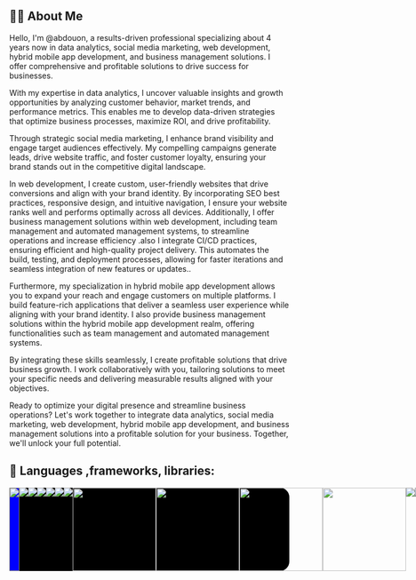 
## 🙋‍♂️ About Me

Hello, I'm @abdouon, a results-driven professional specializing about 4 years now  in data analytics, social media marketing, web development, hybrid mobile app development, and business management solutions. I offer comprehensive and profitable solutions to drive success for businesses.

With my expertise in data analytics, I uncover valuable insights and growth opportunities by analyzing customer behavior, market trends, and performance metrics. This enables me to develop data-driven strategies that optimize business processes, maximize ROI, and drive profitability.

Through strategic social media marketing, I enhance brand visibility and engage target audiences effectively. My compelling campaigns generate leads, drive website traffic, and foster customer loyalty, ensuring your brand stands out in the competitive digital landscape.

In web development, I create custom, user-friendly websites that drive conversions and align with your brand identity. By incorporating SEO best practices, responsive design, and intuitive navigation, I ensure your website ranks well and performs optimally across all devices. Additionally, I offer business management solutions within web development, including team management and automated management systems, to streamline operations and increase efficiency .also I integrate CI/CD practices, ensuring efficient and high-quality project delivery. This automates the build, testing, and deployment processes, allowing for faster iterations and seamless integration of new features or updates..

Furthermore, my specialization in hybrid mobile app development allows you to expand your reach and engage customers on multiple platforms. I build feature-rich applications that deliver a seamless user experience while aligning with your brand identity. I also provide business management solutions within the hybrid mobile app development realm, offering functionalities such as team management and automated management systems.

By integrating these skills seamlessly, I create profitable solutions that drive business growth. I work collaboratively with you, tailoring solutions to meet your specific needs and delivering measurable results aligned with your objectives.

Ready to optimize your digital presence and streamline business operations? Let's work together to integrate data analytics, social media marketing, web development, hybrid mobile app development, and business management solutions into a profitable solution for your business. Together, we'll unlock your full potential.


## 🚀 Languages ,frameworks, libraries:
<div style='display:flex; justify-content:space-around; width:100%; background:#000000; border-radius:17px; align-items:"center"' >
<img src="https://img.icons8.com/ios/150/00000/python.png" style="background:blue; border:1px solid gray;"/>
  <img src="https://img.icons8.com/ios/150/00000/ruby.png" />
  <img src="https://img.icons8.com/plasticine/150/000000/bash.png" />
<img src="https://img.icons8.com/ios/150/00000/html.png" />
  
   <img src="https://img.icons8.com/ios/150/00000/css.png" />
<img src="https://img.icons8.com/ios/150/00000/javascript.png" />
<img src="https://img.icons8.com/ios/150/00000/django.png" />
  <img src="https://upload.wikimedia.org/wikipedia/commons/thumb/a/a7/React-icon.svg/2300px-React-icon.svg.png"  width='150' height='150' />
  <img src="https://upload.wikimedia.org/wikipedia/commons/e/ed/Pandas_logo.svg" width='150' height='150'/>
 <img src="https://webimages.mongodb.com/_com_assets/cms/kuyjf3vea2hg34taa-horizontal_default_slate_blue.svg?auto=format%252Ccompress"  width='150' height='150'/> 
   <img src="https://upload.wikimedia.org/wikipedia/commons/thumb/a/ab/TensorFlow_logo.svg/220px-TensorFlow_logo.svg.png"   height='150' /> 
     <img src="https://upload.wikimedia.org/wikipedia/commons/thumb/c/c6/PyTorch_logo_black.svg/120px-PyTorch_logo_black.svg.png"    /> 
  
  
  <img src="https://img.icons8.com/ios/150/00000/more.png" />
  
</div>
